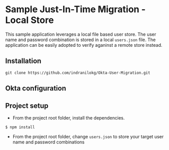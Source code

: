 # Sample Just-In-Time Migration - Local Store

This sample application leverages a local file based user store. The user name and password combination is stored in a local `users.json` file. The application can be easily adopted to verify aganinst a remote store instead.

## Installation
```
git clone https://github.com/indranilokg/Okta-User-Migration.git
```

## Okta configuration

## Project setup

* From the project root folder, install the dependencies.

```
$ npm install
```
* From the project root folder, change `users.json` to store your target user name and password combinations


